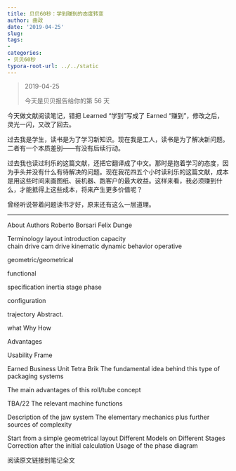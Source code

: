 ```yaml
---
title: 贝贝60秒：学到赚到的态度转变
author: 曲政
date: '2019-04-25'
slug: 
tags:
- 
categories:
- 贝贝60秒
typora-root-url: ../../static
---
```


>   2019-04-25
>
>   今天是贝贝报告给你的第 56 天

今天做文献阅读笔记，错把 Learned “学到”写成了 Earned “赚到”，修改之后，灵光一闪，又改了回去。

过去我是学生，读书是为了学习新知识。现在我是工人，读书是为了解决新问题。二者有一个本质差别——有没有后续行动。

过去我也读过利乐的这篇文献，还把它翻译成了中文。那时是抱着学习的态度，因为手头并没有什么有待解决的问题。现在我花四五个小时读利乐的这篇文献，成本是用这些时间来画图纸、装机器、跑客户的最大收益。这样来看，我必须赚到什么，才能抵得上这些成本，将来产生更多价值呢？

曾经听说带着问题读书才好，原来还有这么一层道理。

------

About Authors
   Roberto Borsari
   Felix Dunge

Terminology
   layout
   introduction
   capacity  
   chain drive
   cam drive
   kinematic
   dynamic
   behavior
   operative

   geometric/geometrical

   functional

   specification
   inertia
   stage
   phase

   configuration

   trajectory
Abstract.

   what
   Why
   How   

   Advantages

   Usability
Frame

Earned
   Business Unit Tetra Brik
   The fundamental idea behind this type of packaging systems

   The main advantages of this roll/tube concept

  TBA/22 The relevant machine functions

  Description of the jaw system
  The elementary mechanics plus further sources of complexity

  Start from a simple geometrical layout
  Different Models on Different Stages
  Correction after the initial calculation
  Usage of the phase diagram



阅读原文链接到笔记全文
​